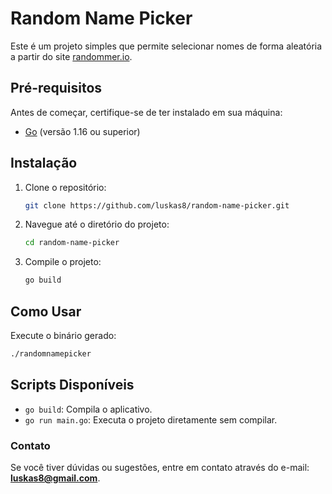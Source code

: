 # Random Name Picker

Este é um projeto simples que permite selecionar nomes de forma aleatória a partir do site [randommer.io](https://randommer.io/).

## Pré-requisitos

Antes de começar, certifique-se de ter instalado em sua máquina:

- [Go](https://golang.org/) (versão 1.16 ou superior)

## Instalação

1. Clone o repositório:

   ```bash
   git clone https://github.com/luskas8/random-name-picker.git
   ```

2. Navegue até o diretório do projeto:

   ```bash
   cd random-name-picker
   ```

3. Compile o projeto:

   ```bash
   go build
   ```

## Como Usar

Execute o binário gerado:

```bash
./randomnamepicker
```

## Scripts Disponíveis

- `go build`: Compila o aplicativo.
- `go run main.go`: Executa o projeto diretamente sem compilar.

### Contato

Se você tiver dúvidas ou sugestões, entre em contato através do e-mail: **luskas8@gmail.com**.
